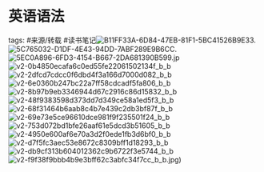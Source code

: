 # 英语语法

tags: #来源/转载 
#读书笔记![B11FF33A-6D84-47EB-81F1-5BC41526B9E3](B11FF33A-6D84-47EB-81F1-5BC41526B9E3.jpeg)3.![5C765032-D1DF-4E43-94DD-7ABF289E9B6C](5C765032-D1DF-4E43-94DD-7ABF289E9B6C.jpeg)C.![5EC0A896-6FD3-4154-B667-2DA681390B59](5EC0A896-6FD3-4154-B667-2DA681390B59.jpeg)9.jp![v2-0b4850ecafa6c0ed55fe22061502134f_b](v2-0b4850ecafa6c0ed55fe22061502134f_b.jpg)_b![v2-2dfcd7cdcc0f6dbd4f3a166d7000d082_b](v2-2dfcd7cdcc0f6dbd4f3a166d7000d082_b.jpg)_b![v2-6e0360b247bc22a7ff58cdcadf5fa806_b](v2-6e0360b247bc22a7ff58cdcadf5fa806_b.jpg)_b![v2-8b97b9eb3346944d67c2916c86d15832_b](v2-8b97b9eb3346944d67c2916c86d15832_b.jpg)_b![v2-48f9383598d373dd7d349ce58a1ed5f3_b](v2-48f9383598d373dd7d349ce58a1ed5f3_b.jpg)_b![v2-68f31464b6aab8c4b7e439c2db3bf87f_b](v2-68f31464b6aab8c4b7e439c2db3bf87f_b.jpg)_b![v2-69e73e5ce96610dce981f9f235501f24_b](v2-69e73e5ce96610dce981f9f235501f24_b.jpg)_b![v2-753d072bd1bfe26aaf61e5dcd3b51605_b](v2-753d072bd1bfe26aaf61e5dcd3b51605_b.jpg)_b![v2-4950e600af6e70a3d2f0ede1fb3d6bf0_b](v2-4950e600af6e70a3d2f0ede1fb3d6bf0_b.jpg)_b![v2-d7f5fc3aec53e8672c8309bff1d18293_b](v2-d7f5fc3aec53e8672c8309bff1d18293_b.jpg)_b![v2-db9cf313b604012362c9b6722f3e5744_b](v2-db9cf313b604012362c9b6722f3e5744_b.jpg)_b![v2-f9f38f9bbb4b9e3bff62c3abfc34f7cc_b](v2-f9f38f9bbb4b9e3bff62c3abfc34f7cc_b.jpg)_b.jpg)
